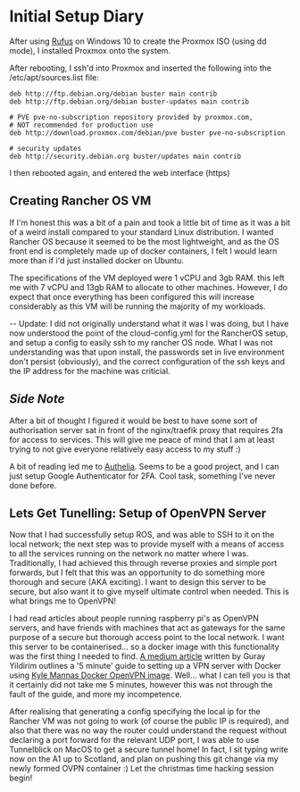 # Initial Setup Diary

After using [Rufus](https://github.com/pbatard/rufus/releases/download/v3.8/rufus-3.8.exe) on Windows 10 to create the Proxmox ISO (using dd mode), I installed Proxmox onto the system.


After rebooting, I ssh'd into Proxmox and inserted the following into the /etc/apt/sources.list file:
```
deb http://ftp.debian.org/debian buster main contrib
deb http://ftp.debian.org/debian buster-updates main contrib

# PVE pve-no-subscription repository provided by proxmox.com,
# NOT recommended for production use
deb http://download.proxmox.com/debian/pve buster pve-no-subscription

# security updates
deb http://security.debian.org buster/updates main contrib
```
I then rebooted again, and entered the web interface (https)

## Creating Rancher OS VM

If I'm honest this was a bit of a pain and took a little bit of time as it was a bit of a weird install compared to your standard Linux distribution. I wanted Rancher OS because it seemed to be the most lightweight, and as the OS front end is completely made up of docker containers, I felt I would learn more than if i'd just installed docker on Ubuntu.

The specifications of the VM deployed were 1 vCPU and 3gb RAM. this left me with 7 vCPU and 13gb RAM to allocate to other machines. However, I do expect that once everything has been configured this will increase considerably as this VM will be running the majority of my workloads.

-- Update: I did not originally understand what it was I was doing, but I have now understood the point of the cloud-config.yml for the RancherOS setup, and setup a config to easily ssh to my rancher OS node. What I was not understanding was that upon install, the passwords set in live environment don't persist (obviously), and the correct configuration of the ssh keys and the IP address for the machine was criticial.

## *Side Note* ##
After a bit of thought I figured it would be best to have some sort of authorisation server sat in front of the nginx/traefik proxy that requires 2fa for access to services. This will give me peace of mind that I am at least trying to not give everyone relatively easy access to my stuff :)

A bit of reading led me to [Authelia](https://github.com/clems4ever/authelia). Seems to be a good project, and I can just setup Google Authenticator for 2FA. Cool task, something I've never done before.


## Lets Get Tunelling: Setup of OpenVPN Server ##
Now that I had successfully setup ROS, and was able to SSH to it on the local network; the next step was to provide myself with a means of access to all the services running on the network no matter where I was. Traditionally, I had achieved this through reverse proxies and simple port forwards, but I felt that this was an opportunity to do something more thorough and secure (AKA exciting). I want to design this server to be secure, but also want it to give myself ultimate control when needed. This is what brings me to OpenVPN!

I had read articles about people running raspberry pi's as OpenVPN servers, and have friends with machines that act as gateways for the same purpose of a secure but thorough access point to the local network. I want this server to be containerised... so a docker image with this functionality was the first thing I needed to find. [A medium article](https://medium.com/@gurayy/set-up-a-vpn-server-with-docker-in-5-minutes-a66184882c45) written by Guray Yildirim outlines a '5 minute' guide to setting up a VPN server with Docker using [Kyle Mannas Docker OpenVPN image](https://github.com/kylemanna/docker-openvpn.git). Well... what I can tell you is that it certainly did not take me 5 minutes, however this was not through the fault of the guide, and more my incompetence.

After realising that generating a config specifying the local ip for the Rancher VM was not going to work (of course the public IP is required), and also that there was no way the router could understand the request without declaring a port forward for the relevant UDP port, I was able to use Tunnelblick on MacOS to get a secure tunnel home! In fact, I sit typing write now on the A1 up to Scotland, and plan on pushing this git change via my newly formed OVPN container :) Let the christmas time hacking session begin!
